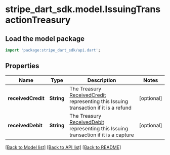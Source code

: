 # stripe_dart_sdk.model.IssuingTransactionTreasury

## Load the model package
```dart
import 'package:stripe_dart_sdk/api.dart';
```

## Properties
Name | Type | Description | Notes
------------ | ------------- | ------------- | -------------
**receivedCredit** | **String** | The Treasury [ReceivedCredit](https://stripe.com/docs/api/treasury/received_credits) representing this Issuing transaction if it is a refund | [optional] 
**receivedDebit** | **String** | The Treasury [ReceivedDebit](https://stripe.com/docs/api/treasury/received_debits) representing this Issuing transaction if it is a capture | [optional] 

[[Back to Model list]](../README.md#documentation-for-models) [[Back to API list]](../README.md#documentation-for-api-endpoints) [[Back to README]](../README.md)


